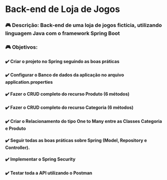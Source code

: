 # Back-end de Loja de Jogos



### :video_game:  Descrição: Back-end de uma loja de jogos fictícia, utilizando linguagem Java com o framework Spring Boot



### :video_game: Objetivos:

#### :heavy_check_mark: Criar o projeto no Spring seguindo as boas práticas

#### :heavy_check_mark: Configurar o Banco de dados da aplicação no arquivo **application.properties**

#### :heavy_check_mark: Fazer o CRUD completo do recurso Produto (6 métodos)

#### :heavy_check_mark: Fazer o CRUD completo do recurso Categoria (6 métodos)

#### :heavy_check_mark: Criar o Relacionamento do tipo One to Many entre as Classes Categoria e Produto

#### :heavy_check_mark: Seguir todas as boas práticas sobre Spring (Model, Repository e Controller).

#### :heavy_check_mark: Implementar o Spring Security

#### :heavy_check_mark: Testar toda a API utilizando o Postman